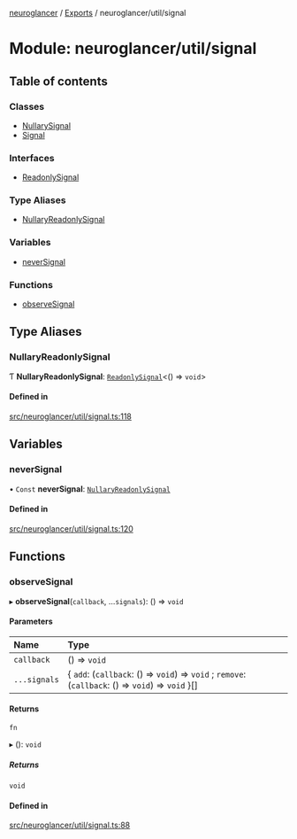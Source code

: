 [neuroglancer](../README.md) / [Exports](../modules.md) / neuroglancer/util/signal

# Module: neuroglancer/util/signal

## Table of contents

### Classes

- [NullarySignal](../classes/neuroglancer_util_signal.NullarySignal.md)
- [Signal](../classes/neuroglancer_util_signal.Signal.md)

### Interfaces

- [ReadonlySignal](../interfaces/neuroglancer_util_signal.ReadonlySignal.md)

### Type Aliases

- [NullaryReadonlySignal](neuroglancer_util_signal.md#nullaryreadonlysignal)

### Variables

- [neverSignal](neuroglancer_util_signal.md#neversignal)

### Functions

- [observeSignal](neuroglancer_util_signal.md#observesignal)

## Type Aliases

### NullaryReadonlySignal

Ƭ **NullaryReadonlySignal**: [`ReadonlySignal`](../interfaces/neuroglancer_util_signal.ReadonlySignal.md)<() => `void`\>

#### Defined in

[src/neuroglancer/util/signal.ts:118](https://github.com/ActiveBrainAtlas2/neuroglancer/blob/91617476/src/neuroglancer/util/signal.ts#L118)

## Variables

### neverSignal

• `Const` **neverSignal**: [`NullaryReadonlySignal`](neuroglancer_util_signal.md#nullaryreadonlysignal)

#### Defined in

[src/neuroglancer/util/signal.ts:120](https://github.com/ActiveBrainAtlas2/neuroglancer/blob/91617476/src/neuroglancer/util/signal.ts#L120)

## Functions

### observeSignal

▸ **observeSignal**(`callback`, ...`signals`): () => `void`

#### Parameters

| Name | Type |
| :------ | :------ |
| `callback` | () => `void` |
| `...signals` | { `add`: (`callback`: () => `void`) => `void` ; `remove`: (`callback`: () => `void`) => `void`  }[] |

#### Returns

`fn`

▸ (): `void`

##### Returns

`void`

#### Defined in

[src/neuroglancer/util/signal.ts:88](https://github.com/ActiveBrainAtlas2/neuroglancer/blob/91617476/src/neuroglancer/util/signal.ts#L88)
